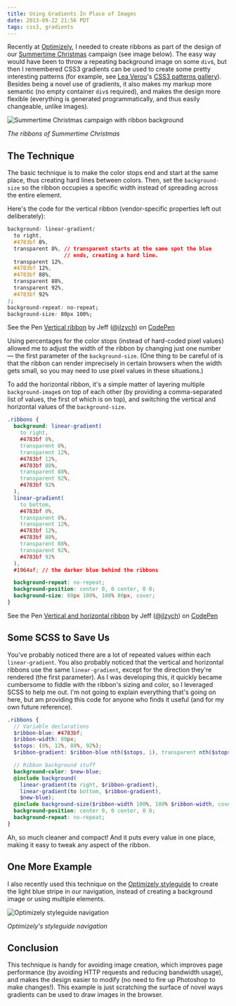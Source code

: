 ```yaml
---
title: Using Gradients In Place of Images
date: 2013-09-22 21:56 PDT
tags: css3, gradients
---
```


Recently at [Optimizely](https://www.optimizely.com), I needed to create ribbons as part of the design of our [Summertime Christmas](https://www.optimizely.com/ecommerce-ab-testing) campaign (see image below). The easy way would have been to throw a repeating background image on some `div`s, but then I remembered CSS3 gradients can be used to create some pretty interesting patterns (for example, see [Lea Verou](http://lea.verou.me/)'s [CSS3 patterns gallery](http://lea.verou.me/css3patterns/)). Besides being a novel use of gradients, it also makes my markup more semantic (no empty container `div`s required), and makes the design more flexible (everything is generated programmatically, and thus easily changeable, unlike images).

![Summertime Christmas campaign with ribbon background](http://jlzych.com/images/2013-09-22-using-gradients-in-place-of-images/summertime-xmas.png)

_The ribbons of Summertime Christmas_

## The Technique

The basic technique is to make the color stops end and start at the same place, thus creating hard lines between colors. Then, set the `background-size` so the ribbon occupies a specific width instead of spreading across the entire element.

Here's the code for the vertical ribbon (vendor-specific properties left out deliberately):

```css
background: linear-gradient(
  to right,
  #4783bf 8%,
  transparent 8%, // transparent starts at the same spot the blue
                  // ends, creating a hard line.
  transparent 12%,
  #4783bf 12%,
  #4783bf 88%,
  transparent 88%,
  transparent 92%,
  #4783bf 92%
);
background-repeat: no-repeat;
background-size: 80px 100%;
```

<p data-height="268" data-theme-id="0" data-slug-hash="DhIJp" data-user="jlzych" data-default-tab="result" class='codepen'>See the Pen <a href='http://codepen.io/jlzych/pen/DhIJp'>Vertical ribbon</a> by Jeff (<a href='http://codepen.io/jlzych'>@jlzych</a>) on <a href='http://codepen.io'>CodePen</a></p>
<script async src="http://codepen.io/assets/embed/ei.js"></script>

Using percentages for the color stops (instead of hard-coded pixel values) allowed me to adjust the width of the ribbon by changing just one number — the first parameter of the `background-size`. (One thing to be careful of is that the ribbon can render imprecisely in certain browsers when the width gets small, so you may need to use pixel values in these situations.)

To add the horizontal ribbon, it's a simple matter of layering multiple `background-image`s on top of each other (by providing a comma-separated list of values, the first of which is on top), and switching the vertical and horizontal values of the `background-size`.

```css
.ribbons {
  background: linear-gradient(
    to right,
    #4783bf 8%,
    transparent 8%,
    transparent 12%,
    #4783bf 12%,
    #4783bf 88%,
    transparent 88%,
    transparent 92%,
    #4783bf 92%
  ),
  linear-gradient(
    to bottom,
    #4783bf 8%,
    transparent 8%,
    transparent 12%,
    #4783bf 12%,
    #4783bf 88%,
    transparent 88%,
    transparent 92%,
    #4783bf 92%
  ),
  #1964af; // the darker blue behind the ribbons

  background-repeat: no-repeat;
  background-position: center 0, 0 center, 0 0;
  background-size: 80px 100%, 100% 80px, cover;
}
```

<p data-height="268" data-theme-id="0" data-slug-hash="pBwLs" data-user="jlzych" data-default-tab="result" class='codepen'>See the Pen <a href='http://codepen.io/jlzych/pen/pBwLs'>Vertical and horizontal ribbon</a> by Jeff (<a href='http://codepen.io/jlzych'>@jlzych</a>) on <a href='http://codepen.io'>CodePen</a></p>
<script async src="http://codepen.io/assets/embed/ei.js"></script>

## Some SCSS to Save Us

You've probably noticed there are a lot of repeated values within each `linear-gradient`. You also probably noticed that the vertical and horizontal ribbons use the same `linear-gradient`, except for the direction they're rendered (the first parameter). As I was developing this, it quickly became cumbersome to fiddle with the ribbon's sizing and color, so I leveraged SCSS to help me out. I'm not going to explain everything that's going on here, but am providing this code for anyone who finds it useful (and for my own future reference).

```scss
.ribbons {
  // Variable declarations
  $ribbon-blue: #4783bf;
  $ribbon-width: 80px;
  $stops: (8%, 12%, 88%, 92%);
  $ribbon-gradient: $ribbon-blue nth($stops, 1), transparent nth($stops, 1), transparent nth($stops, 2), $ribbon-blue nth($stops, 2), $ribbon-blue nth($stops, 3), transparent nth($stops, 3), transparent nth($stops, 4), $ribbon-blue nth($stops, 4);

  // Ribbon background stuff
  background-color: $new-blue;
  @include background(
    linear-gradient(to right, $ribbon-gradient),
    linear-gradient(to bottom, $ribbon-gradient),
    $new-blue);
  @include background-size($ribbon-width 100%, 100% $ribbon-width, cover);
  background-position: center 0, 0 center, 0 0;
  background-repeat: no-repeat;
}
```

Ah, so much cleaner and compact! And it puts every value in one place, making it easy to tweak any aspect of the ribbon.

## One More Example

I also recently used this technique on the [Optimizely styleguide](http://styleguide.optimizely.com) to create the light blue stripe in our navigation, instead of creating a background image or using multiple elements.

![Optimizely styleguide navigation](http://jlzych.com/images/2013-09-22-using-gradients-in-place-of-images/styleguide-nav.png)

_Optimizely's styleguide navigation_

## Conclusion

This technique is handy for avoiding image creation, which improves page performance (by avoiding HTTP requests and reducing bandwidth usage), and makes the design easier to modify (no need to fire up Photoshop to make changes!). This example is just scratching the surface of novel ways gradients can be used to draw images in the browser.
